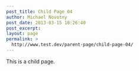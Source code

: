 ```yaml
---
post_title: Child Page 04
author: Michael Novotny
post_date: 2013-03-15 18:26:40
post_excerpt:
layout: page
permalink: >
  http://www.test.dev/parent-page/child-page-04/
---
```

This is a child page.